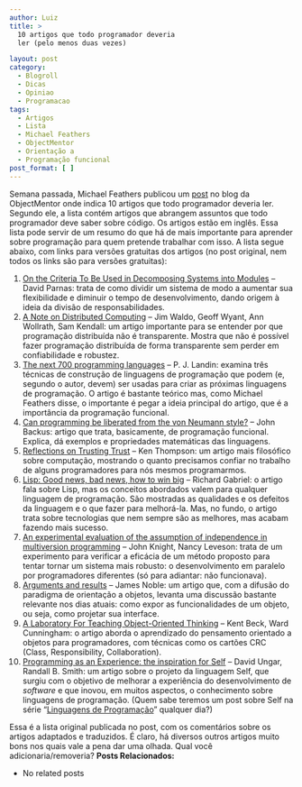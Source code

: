 ```yaml
---
author: Luiz
title: >
  10 artigos que todo programador deveria
  ler (pelo menos duas vezes)

layout: post
category:
  - Blogroll
  - Dicas
  - Opiniao
  - Programacao
tags:
  - Artigos
  - Lista
  - Michael Feathers
  - ObjectMentor
  - Orientação a
  - Programação funcional
post_format: [ ]
---
```

Semana passada, Michael Feathers publicou um [post][1] no blog da ObjectMentor onde indica 10 artigos que todo programador deveria ler. Segundo ele, a lista contém artigos que abrangem assuntos que todo programador deve saber sobre código. Os artigos estão em inglês. Essa lista pode servir de um resumo do que há de mais importante para aprender sobre programação para quem pretende trabalhar com isso. A lista segue abaixo, com links para versões gratuitas dos artigos (no post original, nem todos os links são para versões gratuitas):

1.  [On the Criteria To Be Used in Decomposing Systems into Modules][2] – David Parnas: trata de como dividir um sistema de modo a aumentar sua flexibilidade e diminuir o tempo de desenvolvimento, dando origem à ideia da divisão de responsabilidades.
2.  [A Note on Distributed Computing][3] – Jim Waldo, Geoff Wyant, Ann Wollrath, Sam Kendall: um artigo importante para se entender por que programação distribuída não é transparente. Mostra que não é possível fazer programação distribuída de forma transparente sem perder em confiabilidade e robustez.
3.  [The next 700 programming languages][4] – P. J. Landin: examina três técnicas de construção de linguagens de programação que podem (e, segundo o autor, devem) ser usadas para criar as próximas linguagens de programação. O artigo é bastante teórico mas, como Michael Feathers disse, o importante é pegar a ideia principal do artigo, que é a importância da programação funcional.
4.  [Can programming be liberated from the von Neumann style?][5] – John Backus: artigo que trata, basicamente, de programação funcional. Explica, dá exemplos e propriedades matemáticas das linguagens.
5.  [Reflections on Trusting Trust][6] – Ken Thompson: um artigo mais filosófico sobre computação, mostrando o quanto precisamos confiar no trabalho de alguns programadores para nós mesmos programarmos.
6.  [Lisp: Good news, bad news, how to win big][7] – Richard Gabriel: o artigo fala sobre Lisp, mas os conceitos abordados valem para qualquer linguagem de programação. São mostradas as qualidades e os defeitos da linguagem e o que fazer para melhorá-la. Mas, no fundo, o artigo trata sobre tecnologias que nem sempre são as melhores, mas acabam fazendo mais sucesso.
7.  [An experimental evaluation of the assumption of independence in multiversion programming][8] – John Knight, Nancy Leveson: trata de um experimento para verificar a eficácia de um método proposto para tentar tornar um sistema mais robusto: o desenvolvimento em paralelo por programadores diferentes (só para adiantar: não funcionava).
8.  [Arguments and results][9] – James Noble: um artigo que, com a difusão do paradigma de orientação a objetos, levanta uma discussão bastante relevante nos dias atuais: como expor as funcionalidades de um objeto, ou seja, como projetar sua interface.
9.  [A Laboratory For Teaching Object-Oriented Thinking][10] – Kent Beck, Ward Cunningham: o artigo aborda o aprendizado do pensamento orientado a objetos para programadores, com técnicas como os cartões CRC (Class, Responsibility, Collaboration).
10. [Programming as an Experience: the inspiration for Self][11] – David Ungar, Randall B. Smith: um artigo sobre o projeto da linguagem Self, que surgiu com o objetivo de melhorar a experiência do desenvolvimento de *software* e que inovou, em muitos aspectos, o conhecimento sobre linguagens de programação. (Quem sabe teremos um post sobre Self na série “[Linguagens de Programação][12]” qualquer dia?)

Essa é a lista original publicada no post, com os comentários sobre os artigos adaptados e traduzidos. É claro, há diversos outros artigos muito bons nos quais vale a pena dar uma olhada. Qual você adicionaria/removeria? 
**Posts Relacionados:** 
*   No related posts












 [1]: http://blog.objectmentor.com/articles/2009/02/26/10-papers-every-programmer-should-read-at-least-twice
 [2]: http://sunnyday.mit.edu/16.355/parnas-criteria.html
 [3]: http://research.sun.com/techrep/1994/abstract-29.html
 [4]: http://ttic.uchicago.edu/~blume/classes/aut2008/proglang/papers/Landin-next-700.pdf
 [5]: http://www.thocp.net/biographies/papers/backus_turingaward_lecture.pdf
 [6]: http://cm.bell-labs.com/who/ken/trust.html
 [7]: http://citeseerx.ist.psu.edu/viewdoc/summary?doi=10.1.1.50.6083
 [8]: http://citeseerx.ist.psu.edu/viewdoc/summary?doi=10.1.1.29.363
 [9]: http://citeseerx.ist.psu.edu/viewdoc/summary?doi=10.1.1.50.7565
 [10]: http://c2.com/doc/oopsla89/paper.html
 [11]: http://citeseerx.ist.psu.edu/viewdoc/summary?doi=10.1.1.31.562
 [12]: http://vidageek.net/2008/08/11/linguagens-de-programacao/





